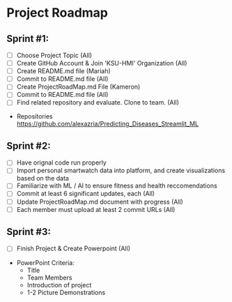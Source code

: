 # Project Roadmap 

## Sprint #1:
  - [ ] Choose Project Topic (All)
  - [ ] Create GitHub Account & Join 'KSU-HMI' Organization (All)
  - [ ] Create README.md file (Mariah)
  - [ ] Commit to README.md file (All)
  - [ ] Create ProjectRoadMap.md File (Kameron)
  - [ ] Commit to README.md file (All)
  - [ ] Find related repository and evaluate. Clone to team. (All)
  -   Repositories
      https://github.com/alexazria/Predicting_Diseases_Streamlit_ML

## Sprint #2:
- [ ] Have orignal code run properly
- [ ] Import personal smartwatch data into platform, and create visualizations based on the data
- [ ] Familiarize with ML / AI to ensure fitness and health reccomendations 
- [ ] Commit at least 6 significant updates, each (All)
- [ ] Update ProjectRoadMap.md document with progress (All)
- [ ] Each member must upload at least 2 commit URLs (All)

## Sprint #3:
- [ ] Finish Project & Create Powerpoint (All)
- PowerPoint Criteria:
  - Title
  - Team Members
  - Introduction of project
  - 1-2 Picture Demonstrations 
